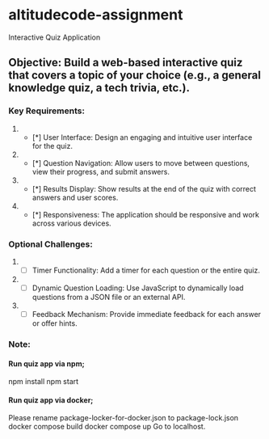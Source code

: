 # altitudecode-assignment
Interactive Quiz Application
## Objective: Build a web-based interactive quiz that covers a topic of your choice (e.g., a general knowledge quiz, a tech trivia, etc.).
### Key Requirements:
1.  * [*] User Interface: Design an engaging and intuitive user interface for the quiz.
2.	* [*] Question Navigation: Allow users to move between questions, view their progress, and submit answers.
3.	* [*] Results Display: Show results at the end of the quiz with correct answers and user scores.
4.	* [*] Responsiveness: The application should be responsive and work across various devices.
### Optional Challenges:
1.	* [ ] Timer Functionality: Add a timer for each question or the entire quiz.
2.	* [ ] Dynamic Question Loading: Use JavaScript to dynamically load questions from a JSON file or an external API.
3.	* [ ] Feedback Mechanism: Provide immediate feedback for each answer or offer hints.
### Note:
#### Run quiz app via npm;
npm install
npm start
#### Run quiz app via docker;
Please rename package-locker-for-docker.json to package-lock.json
docker compose build
docker compose up
Go to localhost. 
